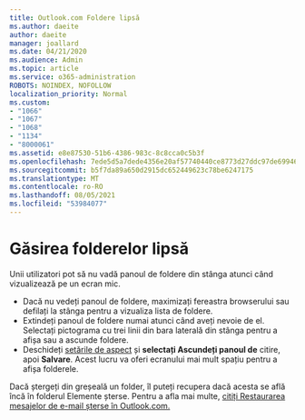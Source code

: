 ```yaml
---
title: Outlook.com Foldere lipsă
ms.author: daeite
author: daeite
manager: joallard
ms.date: 04/21/2020
ms.audience: Admin
ms.topic: article
ms.service: o365-administration
ROBOTS: NOINDEX, NOFOLLOW
localization_priority: Normal
ms.custom:
- "1066"
- "1067"
- "1068"
- "1134"
- "8000061"
ms.assetid: e8e87530-51b6-4386-983c-8c8cca0c5b3f
ms.openlocfilehash: 7ede5d5a7dede4356e20af57740440ce8773d27ddc97de699466ad05c1c7a4bb
ms.sourcegitcommit: b5f7da89a650d2915dc652449623c78be6247175
ms.translationtype: MT
ms.contentlocale: ro-RO
ms.lasthandoff: 08/05/2021
ms.locfileid: "53984077"
---
```

# <a name="find-missing-folders"></a>Găsirea folderelor lipsă

Unii utilizatori pot să nu vadă panoul de foldere din stânga atunci când vizualizează pe un ecran mic.

- Dacă nu vedeți panoul de foldere, maximizați fereastra browserului sau defilați la stânga pentru a vizualiza lista de foldere.
- Extindeți panoul de foldere numai atunci când aveți nevoie de el. Selectați pictograma cu trei linii din bara laterală din stânga pentru a afișa sau a ascunde foldere.
- Deschideți [setările de aspect](https://outlook.live.com/mail/options/mail/layout) și **selectați Ascundeți panoul de** citire, apoi **Salvare**. Acest lucru va oferi ecranului mai mult spațiu pentru a afișa folderele.

Dacă ștergeți din greșeală un folder, îl puteți recupera dacă acesta se află încă în folderul Elemente șterse. Pentru a afla mai multe, [citiți Restaurarea mesajelor de e-mail șterse în Outlook.com.](https://support.office.com/article/cf06ab1b-ae0b-418c-a4d9-4e895f83ed50)

